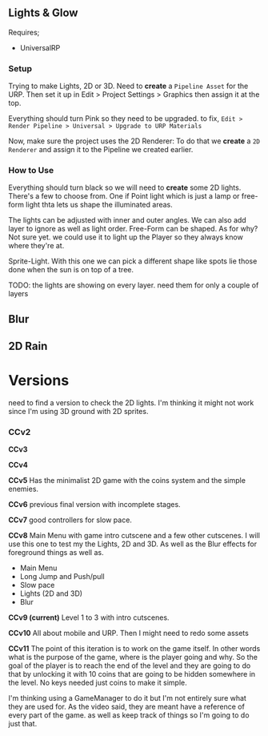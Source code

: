 ```toc
```

## Lights & Glow

Requires;
- UniversalRP

### Setup
Trying to make Lights, 2D or 3D. Need to **create** a `Pipeline Asset` for the URP. Then set it up in Edit > Project Settings > Graphics then assign it at the top. 

Everything should turn Pink so they need to be upgraded. to fix, `Edit > Render Pipeline > Universal > Upgrade to URP Materials`

Now, make sure the project uses the 2D Renderer: To do that we **create** a `2D Renderer` and assign it to the Pipeline we created earlier.

### How to Use
Everything should turn black so we will need to **create** some 2D lights. There's a few to choose from. One if Point light which is just a lamp or free-form light thta lets us shape the illuminated areas.

The lights can be adjusted with inner and outer angles. We can also add layer to ignore as well as light order.
Free-Form can be shaped. As for why? Not sure yet. we could use it to light up the Player so they always know where they're at. 

Sprite-Light. With this one we can pick a different shape like spots lie those done when the sun is on top of a tree. 

TODO: the lights are showing on every layer. need them for only a couple of layers
## Blur

## 2D Rain





# Versions
need to find a version to check the 2D lights.  I'm thinking it might not work since I'm using 3D ground with 2D sprites. 

### CCv2

**CCv3**

**CCv4**

**CCv5**
Has the minimalist 2D game with the coins system and the simple enemies.

**CCv6**
previous final version with incomplete stages.

**CCv7**
good controllers for slow pace.

**CCv8**
Main Menu with game intro cutscene and a few other cutscenes. I will use this one to test my the Lights, 2D and 3D. As well as the Blur effects for foreground things as well as.
- Main Menu
- Long Jump and Push/pull
- Slow pace
- Lights (2D and 3D)
- Blur

**CCv9 (current)**
Level 1 to 3 with intro cutscenes.

**CCv10**
All about mobile and URP. Then I might need to redo some assets

**CCv11**
The point of this iteration is to work on the game itself. In other words what is the purpose of the game, where is the player going and why. So the goal of the player is to reach the end of the level and they are going to do that by unlocking it with 10 coins that are going to be hidden somewhere in the level. No keys needed just coins to make it simple.

I'm thinking using a GameManager to do it but I'm not entirely sure what they are used for. As the video said, they are meant have a reference of every part of the game. as well as keep track of things so I'm going to do just that.